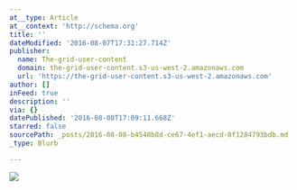 ```yaml
---
at__type: Article
at__context: 'http://schema.org'
title: ''
dateModified: '2016-08-07T17:31:27.714Z'
publisher:
  name: The-grid-user-content
  domain: the-grid-user-content.s3-us-west-2.amazonaws.com
  url: 'https://the-grid-user-content.s3-us-west-2.amazonaws.com'
author: []
inFeed: true
description: ''
via: {}
datePublished: '2016-08-08T17:09:11.668Z'
starred: false
sourcePath: _posts/2016-08-08-b4548b8d-ce67-4ef1-aecd-0f1284793bdb.md
_type: Blurb

---
```

![](https://the-grid-user-content.s3-us-west-2.amazonaws.com/f3b36c74-cecc-4ac2-aff3-4245bd916200.jpg)